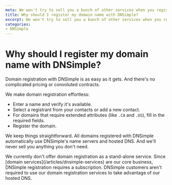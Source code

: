 ```yaml
---
meta: We won't try to sell you a bunch of other services when you register your domain.
title: Why should I register my domain name with DNSimple?
excerpt: We won't try to sell you a bunch of other services when you register your domain.
categories:
- DNSimple
---
```


# Why should I register my domain name with DNSimple?

Domain registration with DNSimple is as easy as it gets. And there's no complicated pricing or convoluted contracts.

We make domain registration effortless:

- Enter a name and verify it's available.
- Select a registrant from your contacts or add a new contact.
- For domains that require extended attributes (like `.CA` and `.US`), fill in the required fields.
- Register the domain.

We keep things straightforward. All domains registered with DNSimple automatically use DNSimple's name servers and hosted DNS. And we'll never sell you anything you don't need. 


<info>
We currently don't offer domain registration as a stand-alone service. Since [domain services](/articles/dnsimple-services) are our core business, DNSimple registration requires a subscription. DNSimple customers aren't required to use our domain registration services to take advantage of our hosted DNS.
</info>
